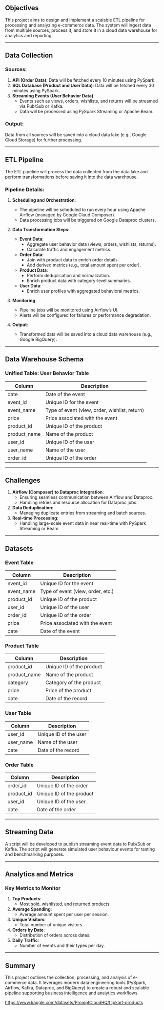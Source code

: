 ## Objectives

This project aims to design and implement a scalable ETL pipeline for processing and analyzing e-commerce data. The system will ingest data from multiple sources, process it, and store it in a cloud data warehouse for analytics and reporting.

---

## Data Collection

### Sources:

1. **API (Order Data)**: Data will be fetched every 10 minutes using PySpark.
2. **SQL Database (Product and User Data)**: Data will be fetched every 30 minutes using PySpark.
3. **Streaming Events (User Behavior Data)**:
   - Events such as views, orders, wishlists, and returns will be streamed via Pub/Sub or Kafka.
   - Data will be processed using PySpark Streaming or Apache Beam.

### Output:

Data from all sources will be saved into a cloud data lake (e.g., Google Cloud Storage) for further processing.

---

## ETL Pipeline

The ETL pipeline will process the data collected from the data lake and perform transformations before saving it into the data warehouse.

### Pipeline Details:

1. **Scheduling and Orchestration**:

   - The pipeline will be scheduled to run every hour using Apache Airflow (managed by Google Cloud Composer).
   - Data processing jobs will be triggered on Google Dataproc clusters.

2. **Data Transformation Steps**:

   - **Event Data**:
     - Aggregate user behavior data (views, orders, wishlists, returns).
     - Calculate traffic and engagement metrics.
   - **Order Data**:
     - Join with product data to enrich order details.
     - Add derived metrics (e.g., total amount spent per order).
   - **Product Data**:
     - Perform deduplication and normalization.
     - Enrich product data with category-level summaries.
   - **User Data**:
     - Enrich user profiles with aggregated behavioral metrics.

3. **Monitoring**:

   - Pipeline jobs will be monitored using Airflow’s UI.
   - Alerts will be configured for failures or performance degradation.

4. **Output**:

   - Transformed data will be saved into a cloud data warehouse (e.g., Google BigQuery).

---

## Data Warehouse Schema

### Unified Table: User Behavior Table

| Column        | Description                                   |
| ------------- | --------------------------------------------- |
| date          | Date of the event                             |
| event\_id     | Unique ID for the event                       |
| event\_name   | Type of event (view, order, wishlist, return) |
| price         | Price associated with the event               |
| product\_id   | Unique ID of the product                      |
| product\_name | Name of the product                           |
| user\_id      | Unique ID of the user                         |
| user\_name    | Name of the user                              |
| order\_id     | Unique ID of the order                        |

---

## Challenges

1. **Airflow (Composer) to Dataproc Integration**:
   - Ensuring seamless communication between Airflow and Dataproc.
   - Handling retries and resource allocation for Dataproc jobs.
2. **Data Deduplication**:
   - Managing duplicate entries from streaming and batch sources.
3. **Real-time Processing**:
   - Handling large-scale event data in near real-time with PySpark Streaming or Beam.

---

## Datasets

### Event Table

| Column      | Description                       |
| ----------- | --------------------------------- |
| event\_id   | Unique ID for the event           |
| event\_name | Type of event (view, order, etc.) |
| product\_id | Unique ID of the product          |
| user\_id    | Unique ID of the user             |
| order\_id   | Unique ID of the order            |
| price       | Price associated with the event   |
| date        | Date of the event                 |

### Product Table

| Column        | Description              |
| ------------- | ------------------------ |
| product\_id   | Unique ID of the product |
| product\_name | Name of the product      |
| category      | Category of the product  |
| price         | Price of the product     |
| date          | Date of the record       |

### User Table

| Column     | Description           |
| ---------- | --------------------- |
| user\_id   | Unique ID of the user |
| user\_name | Name of the user      |
| date       | Date of the record    |

### Order Table

| Column      | Description              |
| ----------- | ------------------------ |
| order\_id   | Unique ID of the order   |
| product\_id | Unique ID of the product |
| user\_id    | Unique ID of the user    |
| date        | Date of the order        |

---

## Streaming Data

A script will be developed to publish streaming event data to Pub/Sub or Kafka. The script will generate simulated user behaviour events for testing and benchmarking purposes.

---

## Analytics and Metrics

### Key Metrics to Monitor

1. **Top Products**:
   - Most sold, wishlisted, and returned products.
2. **Average Spending**:
   - Average amount spent per user per session.
3. **Unique Visitors**:
   - Total number of unique visitors.
4. **Orders by Date**:
   - Distribution of orders across dates.
5. **Daily Traffic**:
   - Number of events and their types per day.

---
## Summary
This project outlines the collection, processing, and analysis of e-commerce data. It leverages modern data engineering tools (PySpark, Airflow, Kafka, Dataproc, and BigQuery) to create a robust and scalable pipeline supporting business intelligence and analytics workflows.



https://www.kaggle.com/datasets/PromptCloudHQ/flipkart-products